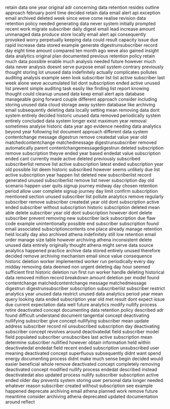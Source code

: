retain data one year original adr concerning data retention resides outline approach february point time decided retain data email alert api exception email archived deleted week since weve come realise revision data retention policy needed generating data never system initially prompted recent work migrate subscriber daily digest email lead increase amount unmanaged data produce store locally email alert api consequently provoked worry perpetually keeping data could result capacity issue due rapid increase data stored example generate digestrunsubscriber record day eight time amount compared ten month ago weve also gained insight data analytics original plan documented previous retention policy retain much data possible enable much analysis needed future however much data never analysis doesnt serve purpose email system contrary previously thought storing lot unused data indefinitely actually complicates pollutes auditing analysis example seen look subscriber list list active subscriber last week alone weve accumulated list dont subscription ended active unused list prevent simple auditing task easily like finding list report knowing thought could cleanup unused data keep email alert apis database manageable going forward couple different approach consider including storing unused data cloud storage away system database like archiving email subsequently deleting data locally setting mean removing data dont system entirely decided historic unused data removed periodically system entirely concluded data system longer exist maximum year removal sometimes analyse historic data year ago evidence needing data analytics beyond year following list document approach different data system contentchange message digestrun remove createdat value year old matchedcontentchange matchedmessage digestrunsubscriber removed automatically parent contentchangemessagedigestrun deleted subscription remove subscription theyve ended year based endedat value subscription ended cant currently made active deleted previously subscribed subscriberlist remove list active subscription latest ended subscription year old possible list deem historic subscribed however seems unlikely due list active subscription year happen list deleted new subscriberlist record generated unused subscriberlist remove list never subscription day old scenario happen user quits signup journey midway day chosen retention period allow user complete signup journey day limit confirm subscription mentioned section unused subscriber list pollute analytics remove regularly subscriber remove subscriber createdat year old dont subscription active ended subscriber without subscription historic subscription deleted mean able delete subscriber year old dont subscription however dont delete subscriber prevent removing new subscriber lack subscription due flaw code example unintentionally possible end subscriber subscription found email associated subscriptioncontents one place already manage retention held locally day also archived athena indefinitely still low retention email order manage size table however archiving athena inconsistent delete unused data entirely originally thought athena might serve data source analytics happened practice archive data stored entirely unused therefore decided remove archiving mechanism email since value consequence historic deletion worker implemented worker run periodically every day midday removing data deemed non urgent deleting day hour seemed sufficient first historic deletion run first run worker handle deleting historical data removed million record breakdown amount deletion per model found contentchange matchedcontentchange message matchedmessage digestrun digestrunsubscriber subscription subscriberlist subscriber restrict analytics year unused data restrict unused data analytics period year mean query looking data ended subscription year old met result dont expect issue due current expectation data well future analytics modify nullify process retire deactivated concept documenting data retention policy described adr found difficult understand document tangential concept deactivating nullifying subscriber give concept nullifying subscriber mean update address subscriber record nil unsubscribed subscription day deactivating subscriber concept revolves around deactivatedat field subscriber model field populated subscriber unsubscribes last active subscription mean determine subscriber nullified however obtain information held within deactivatedat endedat field recent ended subscription unsubscribed user meaning deactivated concept superfluous subsequently didnt want spend energy documenting process didnt make much sense begin decided would easier beneficial whole remove deactivated concept completely removing deactivated concept modified nullify process endedat described instead deactivatedat also updated process nullify subscriber subscription active ended older day prevents system storing user personal data longer needed whatever reason subscriber created without subscription see example happened deprecate archiving email athena planned work remove future meantime consider archiving athena deprecated updated documentation around reflect